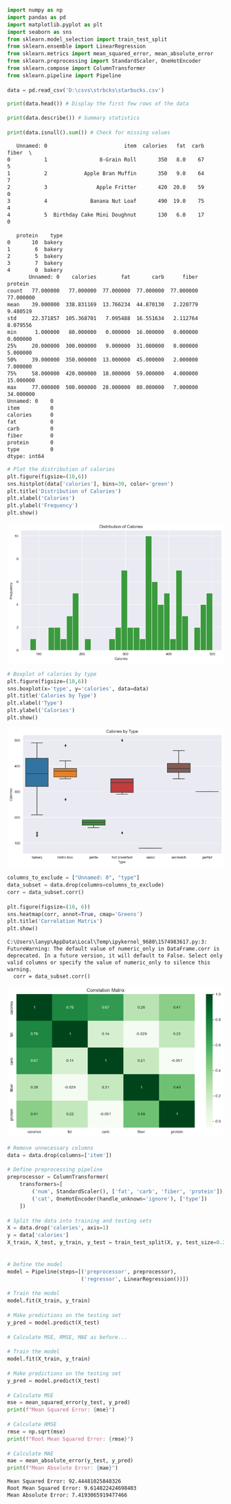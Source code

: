 ```python
import numpy as np
import pandas as pd
import matplotlib.pyplot as plt
import seaborn as sns
from sklearn.model_selection import train_test_split
from sklearn.ensemble import LinearRegression
from sklearn.metrics import mean_squared_error, mean_absolute_error
from sklearn.preprocessing import StandardScaler, OneHotEncoder
from sklearn.compose import ColumnTransformer
from sklearn.pipeline import Pipeline

data = pd.read_csv('D:\csvs\strbcks\starbucks.csv')
```


```python
print(data.head()) # Display the first few rows of the data

print(data.describe()) # Summary statistics

print(data.isnull().sum()) # Check for missing values
```

       Unnamed: 0                         item  calories   fat  carb  fiber  \
    0           1                 8-Grain Roll       350   8.0    67      5   
    1           2            Apple Bran Muffin       350   9.0    64      7   
    2           3                Apple Fritter       420  20.0    59      0   
    3           4              Banana Nut Loaf       490  19.0    75      4   
    4           5  Birthday Cake Mini Doughnut       130   6.0    17      0   
    
       protein    type  
    0       10  bakery  
    1        6  bakery  
    2        5  bakery  
    3        7  bakery  
    4        0  bakery  
           Unnamed: 0    calories        fat       carb      fiber    protein
    count   77.000000   77.000000  77.000000  77.000000  77.000000  77.000000
    mean    39.000000  338.831169  13.766234  44.870130   2.220779   9.480519
    std     22.371857  105.368701   7.095488  16.551634   2.112764   8.079556
    min      1.000000   80.000000   0.000000  16.000000   0.000000   0.000000
    25%     20.000000  300.000000   9.000000  31.000000   0.000000   5.000000
    50%     39.000000  350.000000  13.000000  45.000000   2.000000   7.000000
    75%     58.000000  420.000000  18.000000  59.000000   4.000000  15.000000
    max     77.000000  500.000000  28.000000  80.000000   7.000000  34.000000
    Unnamed: 0    0
    item          0
    calories      0
    fat           0
    carb          0
    fiber         0
    protein       0
    type          0
    dtype: int64
    


```python
# Plot the distribution of calories
plt.figure(figsize=(10,6))
sns.histplot(data['calories'], bins=30, color='green')
plt.title('Distribution of Calories')
plt.xlabel('Calories')
plt.ylabel('Frequency')
plt.show()
```


    
![png](main_files/main_2_0.png)
    



```python
# Boxplot of calories by type
plt.figure(figsize=(10,6))
sns.boxplot(x='type', y='calories', data=data)
plt.title('Calories by Type')
plt.xlabel('Type')
plt.ylabel('Calories')
plt.show()
```


    
![png](main_files/main_3_0.png)
    



```python
columns_to_exclude = ["Unnamed: 0", "type"]
data_subset = data.drop(columns=columns_to_exclude)
corr = data_subset.corr()

plt.figure(figsize=(10, 6))
sns.heatmap(corr, annot=True, cmap='Greens')
plt.title('Correlation Matrix')
plt.show()
```

    C:\Users\lanyp\AppData\Local\Temp\ipykernel_9680\1574983617.py:3: FutureWarning: The default value of numeric_only in DataFrame.corr is deprecated. In a future version, it will default to False. Select only valid columns or specify the value of numeric_only to silence this warning.
      corr = data_subset.corr()
    


    
![png](main_files/main_4_1.png)
    



```python
# Remove unnecessary columns
data = data.drop(columns=['item'])

# Define preprocessing pipeline
preprocessor = ColumnTransformer(
    transformers=[
        ('num', StandardScaler(), ['fat', 'carb', 'fiber', 'protein']),
        ('cat', OneHotEncoder(handle_unknown='ignore'), ['type'])
    ])

# Split the data into training and testing sets
X = data.drop('calories', axis=1)
y = data['calories']
X_train, X_test, y_train, y_test = train_test_split(X, y, test_size=0.2, random_state=123)


# Define the model
model = Pipeline(steps=[('preprocessor', preprocessor),
                        ('regressor', LinearRegression())])

# Train the model
model.fit(X_train, y_train)

# Make predictions on the testing set
y_pred = model.predict(X_test)

# Calculate MSE, RMSE, MAE as before...

# Train the model
model.fit(X_train, y_train)

# Make predictions on the testing set
y_pred = model.predict(X_test)

# Calculate MSE
mse = mean_squared_error(y_test, y_pred)
print(f"Mean Squared Error: {mse}")

# Calculate RMSE
rmse = np.sqrt(mse)
print(f"Root Mean Squared Error: {rmse}")

# Calculate MAE
mae = mean_absolute_error(y_test, y_pred)
print(f"Mean Absolute Error: {mae}")
```

    Mean Squared Error: 92.44481025848326
    Root Mean Squared Error: 9.614822424698403
    Mean Absolute Error: 7.4193065919477466
    
